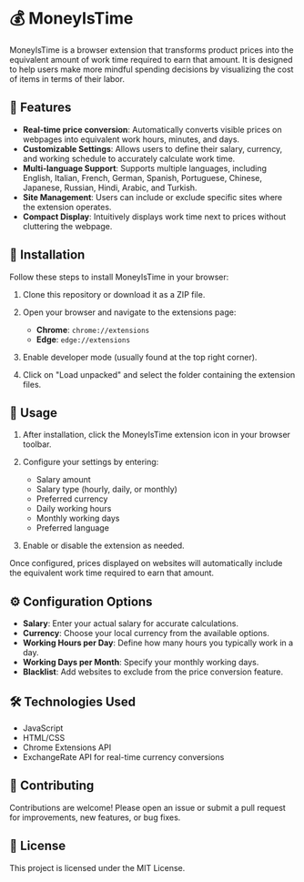 # 💰 MoneyIsTime

MoneyIsTime is a browser extension that transforms product prices into the equivalent amount of work time required to earn that amount. It is designed to help users make more mindful spending decisions by visualizing the cost of items in terms of their labor.

## 🚀 Features

* **Real-time price conversion**: Automatically converts visible prices on webpages into equivalent work hours, minutes, and days.
* **Customizable Settings**: Allows users to define their salary, currency, and working schedule to accurately calculate work time.
* **Multi-language Support**: Supports multiple languages, including English, Italian, French, German, Spanish, Portuguese, Chinese, Japanese, Russian, Hindi, Arabic, and Turkish.
* **Site Management**: Users can include or exclude specific sites where the extension operates.
* **Compact Display**: Intuitively displays work time next to prices without cluttering the webpage.

## 🔧 Installation

Follow these steps to install MoneyIsTime in your browser:

1. Clone this repository or download it as a ZIP file.
2. Open your browser and navigate to the extensions page:

   * **Chrome**: `chrome://extensions`
   * **Edge**: `edge://extensions`
3. Enable developer mode (usually found at the top right corner).
4. Click on "Load unpacked" and select the folder containing the extension files.

## 🎯 Usage

1. After installation, click the MoneyIsTime extension icon in your browser toolbar.
2. Configure your settings by entering:

   * Salary amount
   * Salary type (hourly, daily, or monthly)
   * Preferred currency
   * Daily working hours
   * Monthly working days
   * Preferred language
3. Enable or disable the extension as needed.

Once configured, prices displayed on websites will automatically include the equivalent work time required to earn that amount.

## ⚙️ Configuration Options

* **Salary**: Enter your actual salary for accurate calculations.
* **Currency**: Choose your local currency from the available options.
* **Working Hours per Day**: Define how many hours you typically work in a day.
* **Working Days per Month**: Specify your monthly working days.
* **Blacklist**: Add websites to exclude from the price conversion feature.

## 🛠️ Technologies Used

* JavaScript
* HTML/CSS
* Chrome Extensions API
* ExchangeRate API for real-time currency conversions

## 🤝 Contributing

Contributions are welcome! Please open an issue or submit a pull request for improvements, new features, or bug fixes.

## 📄 License

This project is licensed under the MIT License.
